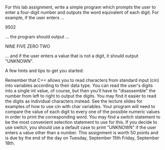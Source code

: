 For this lab assignment, write a simple program which prompts the user to enter a four-digit number and outputs the word equivalent of each digit.  For example, if the user enters ...

9502

... the program should output ...

NINE FIVE ZERO TWO

... and if the user enters a value that is not a digit, it should output "UNKNOWN".

A few hints and tips to get you started:

Remember that C++ allows you to read characters from standard input (cin) into variables according to their data type.  You can read the user's digits into a single int value, of course, but then you'll have to "disassemble" the number from left to right to output the digits.  You may find it easier to read the digits as individual characters instead.  See the lecture slides for examples of how to use cin with char variables.
Your program will need to compare the value of each digit to every one of the possible numeric values in order to print the corresponding word.  You may find a switch statement to be the most convenient selection statement to use for this.  If you decide to use switch, you should use a default case to print "UNKNOWN" if the user enters a value other than a number.
This assignment is worth 50 points and is due by the end of the day on Tuesday, September 15th Friday, September 18th.
